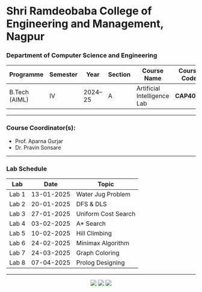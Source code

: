 # Shri Ramdeobaba College of Engineering and Management, Nagpur

### Department of Computer Science and Engineering

| **Programme** | **Semester** | **Year** | **Section** | **Course Name**             | **Course Code** |
| ------------- | ------------ | -------- | ----------- | --------------------------- | --------------- |
| B.Tech (AIML) | IV           | 2024–25  | A           | Artificial Intelligence Lab | **CAP4001**     |

---

### **Course Coordinator(s):**

- Prof. Aparna Gurjar
- Dr. Pravin Sonsare

---

### **Lab Schedule**

| Lab   | Date       | Topic               |
| ----- | ---------- | ------------------- |
| Lab 1 | 13-01-2025 | Water Jug Problem   |
| Lab 2 | 20-01-2025 | DFS & DLS           |
| Lab 3 | 27-01-2025 | Uniform Cost Search |
| Lab 4 | 03-02-2025 | A\* Search          |
| Lab 5 | 10-02-2025 | Hill Climbing       |
| Lab 6 | 24-02-2025 | Minimax Algorithm   |
| Lab 7 | 24-03-2025 | Graph Coloring      |
| Lab 8 | 07-04-2025 | Prolog Designing    |

---

<div align="center">
  <img src="https://img.shields.io/badge/Colab-000000?style=for-the-badge&logo=google-colab&logoColor=F9AB00"/>
  <img src="https://img.shields.io/badge/Python-3776AB?style=for-the-badge&logo=python&logoColor=white"/>
  <img src="https://img.shields.io/badge/Conda-44A833?style=for-the-badge&logo=anaconda&logoColor=white"/>
</div>
